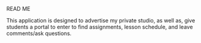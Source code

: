 READ ME

This application is designed to advertise my private studio, as well as, give students a portal to enter to find assignments, lesson schedule, and leave comments/ask questions.
